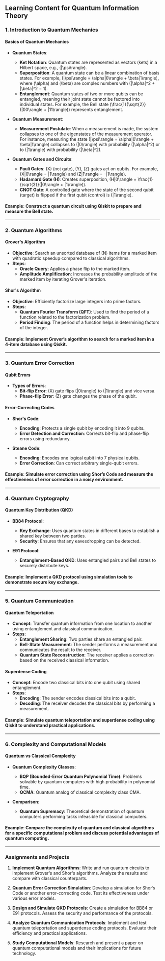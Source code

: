 ## **Learning Content for Quantum Information Theory**

### **1. Introduction to Quantum Mechanics**

#### **Basics of Quantum Mechanics**

- **Quantum States**: 
  - **Ket Notation**: Quantum states are represented as vectors (kets) in a Hilbert space, e.g., \(|\psi\rangle\).
  - **Superposition**: A quantum state can be a linear combination of basis states. For example, \(|\psi\rangle = \alpha|0\rangle + \beta|1\rangle\), where \(\alpha\) and \(\beta\) are complex numbers with \(|\alpha|^2 + |\beta|^2 = 1\).
  - **Entanglement**: Quantum states of two or more qubits can be entangled, meaning their joint state cannot be factored into individual states. For example, the Bell state \(\frac{1}{\sqrt{2}}(|00\rangle + |11\rangle)\) represents entanglement.

- **Quantum Measurement**:
  - **Measurement Postulate**: When a measurement is made, the system collapses to one of the eigenstates of the measurement operator. For instance, measuring the state \(|\psi\rangle = \alpha|0\rangle + \beta|1\rangle\) collapses to \(|0\rangle\) with probability \(|\alpha|^2\) or to \(|1\rangle\) with probability \(|\beta|^2\).

- **Quantum Gates and Circuits**:
  - **Pauli Gates**: \(X\) (not gate), \(Y\), \(Z\) gates act on qubits. For example, \(X|0\rangle = |1\rangle\) and \(Z|1\rangle = -|1\rangle\).
  - **Hadamard Gate (H)**: Creates superposition, \(H|0\rangle = \frac{1}{\sqrt{2}}(|0\rangle + |1\rangle)\).
  - **CNOT Gate**: A controlled gate where the state of the second qubit (target) is flipped if the first qubit (control) is \(|1\rangle\).

#### **Example**: Construct a quantum circuit using Qiskit to prepare and measure the Bell state.

---

### **2. Quantum Algorithms**

#### **Grover's Algorithm**

- **Objective**: Search an unsorted database of \(N\) items for a marked item with quadratic speedup compared to classical algorithms.
- **Steps**:
  - **Oracle Query**: Applies a phase flip to the marked item.
  - **Amplitude Amplification**: Increases the probability amplitude of the marked item by iterating Grover's iteration.

#### **Shor's Algorithm**

- **Objective**: Efficiently factorize large integers into prime factors.
- **Steps**:
  - **Quantum Fourier Transform (QFT)**: Used to find the period of a function related to the factorization problem.
  - **Period Finding**: The period of a function helps in determining factors of the integer.

#### **Example**: Implement Grover’s algorithm to search for a marked item in a 4-item database using Qiskit.

---

### **3. Quantum Error Correction**

#### **Qubit Errors**

- **Types of Errors**:
  - **Bit-flip Error**: \(X\) gate flips \(|0\rangle\) to \(|1\rangle\) and vice versa.
  - **Phase-flip Error**: \(Z\) gate changes the phase of the qubit.

#### **Error-Correcting Codes**

- **Shor's Code**:
  - **Encoding**: Protects a single qubit by encoding it into 9 qubits.
  - **Error Detection and Correction**: Corrects bit-flip and phase-flip errors using redundancy.

- **Steane Code**:
  - **Encoding**: Encodes one logical qubit into 7 physical qubits.
  - **Error Correction**: Can correct arbitrary single-qubit errors.

#### **Example**: Simulate error correction using Shor’s Code and measure the effectiveness of error correction in a noisy environment.

---

### **4. Quantum Cryptography**

#### **Quantum Key Distribution (QKD)**

- **BB84 Protocol**:
  - **Key Exchange**: Uses quantum states in different bases to establish a shared key between two parties.
  - **Security**: Ensures that any eavesdropping can be detected.

- **E91 Protocol**:
  - **Entanglement-Based QKD**: Uses entangled pairs and Bell states to securely distribute keys.

#### **Example**: Implement a QKD protocol using simulation tools to demonstrate secure key exchange.

---

### **5. Quantum Communication**

#### **Quantum Teleportation**

- **Concept**: Transfer quantum information from one location to another using entanglement and classical communication.
- **Steps**:
  - **Entanglement Sharing**: Two parties share an entangled pair.
  - **Bell-State Measurement**: The sender performs a measurement and communicates the result to the receiver.
  - **Quantum State Reconstruction**: The receiver applies a correction based on the received classical information.

#### **Superdense Coding**

- **Concept**: Encode two classical bits into one qubit using shared entanglement.
- **Steps**:
  - **Encoding**: The sender encodes classical bits into a qubit.
  - **Decoding**: The receiver decodes the classical bits by performing a measurement.

#### **Example**: Simulate quantum teleportation and superdense coding using Qiskit to understand practical applications.

---

### **6. Complexity and Computational Models**

#### **Quantum vs Classical Complexity**

- **Quantum Complexity Classes**:
  - **BQP (Bounded-Error Quantum Polynomial Time)**: Problems solvable by quantum computers with high probability in polynomial time.
  - **QCMA**: Quantum analog of classical complexity class CMA.

- **Comparison**:
  - **Quantum Supremacy**: Theoretical demonstration of quantum computers performing tasks infeasible for classical computers.

#### **Example**: Compare the complexity of quantum and classical algorithms for a specific computational problem and discuss potential advantages of quantum computing.

---

### **Assignments and Projects**

1. **Implement Quantum Algorithms**: Write and run quantum circuits to implement Grover's and Shor's algorithms. Analyze the results and compare with classical counterparts.

2. **Quantum Error Correction Simulation**: Develop a simulation for Shor’s Code or another error-correcting code. Test its effectiveness under various error models.

3. **Design and Simulate QKD Protocols**: Create a simulation for BB84 or E91 protocols. Assess the security and performance of the protocols.

4. **Analyze Quantum Communication Protocols**: Implement and test quantum teleportation and superdense coding protocols. Evaluate their efficiency and practical applications.

5. **Study Computational Models**: Research and present a paper on quantum computational models and their implications for future technology.
